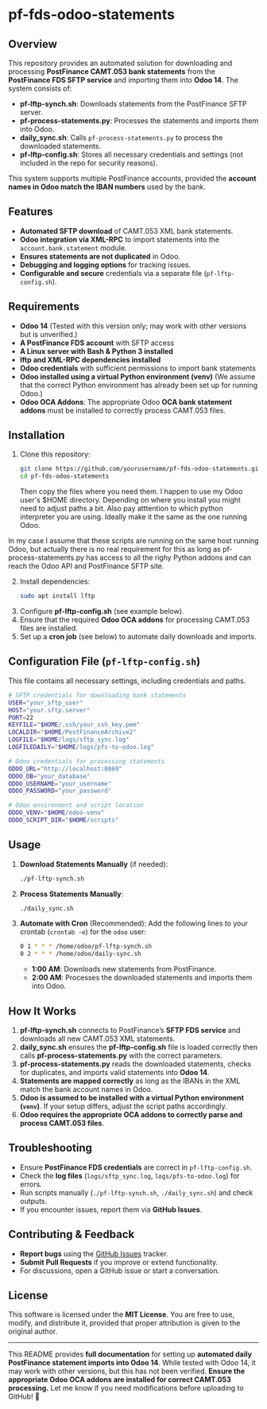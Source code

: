 # pf-fds-odoo-statements

## Overview

This repository provides an automated solution for downloading and processing **PostFinance CAMT.053 bank statements** from the **PostFinance FDS SFTP service** and importing them into **Odoo 14**. The system consists of:

- **pf-lftp-synch.sh**: Downloads statements from the PostFinance SFTP server.
- **pf-process-statements.py**: Processes the statements and imports them into Odoo.
- **daily_sync.sh**: Calls `pf-process-statements.py` to process the downloaded statements.
- **pf-lftp-config.sh**: Stores all necessary credentials and settings (not included in the repo for security reasons).

This system supports multiple PostFinance accounts, provided the **account names in Odoo match the IBAN numbers** used by the bank.

## Features

- **Automated SFTP download** of CAMT.053 XML bank statements.
- **Odoo integration via XML-RPC** to import statements into the `account.bank.statement` module.
- **Ensures statements are not duplicated** in Odoo.
- **Debugging and logging options** for tracking issues.
- **Configurable and secure** credentials via a separate file (`pf-lftp-config.sh`).

## Requirements

- **Odoo 14** (Tested with this version only; may work with other versions but is unverified.)
- **A PostFinance FDS account** with SFTP access
- **A Linux server with Bash & Python 3 installed**
- **lftp and XML-RPC dependencies installed**
- **Odoo credentials** with sufficient permissions to import bank statements
- **Odoo installed using a virtual Python environment (venv)** (We assume that the correct Python environment has already been set up for running Odoo.)
- **Odoo OCA Addons**: The appropriate Odoo **OCA bank statement addons** must be installed to correctly process CAMT.053 files.

## Installation

1. Clone this repository:
   ```sh
   git clone https://github.com/yourusername/pf-fds-odoo-statements.git
   cd pf-fds-odoo-statements
   ```
   Then copy the files where you need them. I happen to use my Odoo user's $HOME directory.  Depending on where you install you might need to adjust paths a bit.  Also pay atttention to which python interpreter you are using.  Ideally make it the same as the one running Odoo.  

In my case I assume that these scripts are running on the same host running Odoo, but actually there is no real requirement for this as long as  pf-process-statements.py has access to all the righy Python addons and can reach the Odoo API and PostFinance SFTP site.

2. Install dependencies:
   ```sh
   sudo apt install lftp
   ```
3. Configure **pf-lftp-config.sh** (see example below).
4. Ensure that the required **Odoo OCA addons** for processing CAMT.053 files are installed.
5. Set up a **cron job** (see below) to automate daily downloads and imports.

## Configuration File (`pf-lftp-config.sh`)

This file contains all necessary settings, including credentials and paths.

```sh
# SFTP credentials for downloading bank statements
USER="your_sftp_user"
HOST="your.sftp.server"
PORT=22
KEYFILE="$HOME/.ssh/your_ssh_key.pem"
LOCALDIR="$HOME/PostFinanceArchive2"
LOGFILE="$HOME/logs/sftp_sync.log"
LOGFILEDAILY="$HOME/logs/pfs-to-odoo.log"

# Odoo credentials for processing statements
ODOO_URL="http://localhost:8069"
ODOO_DB="your_database"
ODOO_USERNAME="your_username"
ODOO_PASSWORD="your_password"

# Odoo environment and script location
ODOO_VENV="$HOME/odoo-venv"
ODOO_SCRIPT_DIR="$HOME/scripts"
```

## Usage

1. **Download Statements Manually** (if needed):
   ```sh
   ./pf-lftp-synch.sh
   ```
2. **Process Statements Manually**:
   ```sh
   ./daily_sync.sh
   ```
3. **Automate with Cron** (Recommended):
   Add the following lines to your crontab (`crontab -e`) for the `odoo` user:
   ```sh
   0 1 * * * /home/odoo/pf-lftp-synch.sh
   0 2 * * * /home/odoo/daily-sync.sh
   ```
   - **1:00 AM**: Downloads new statements from PostFinance.
   - **2:00 AM**: Processes the downloaded statements and imports them into Odoo.

## How It Works

1. **pf-lftp-synch.sh** connects to PostFinance’s **SFTP FDS service** and downloads all new CAMT.053 XML statements.
2. **daily_sync.sh** ensures the **pf-lftp-config.sh** file is loaded correctly then calls **pf-process-statements.py** with the correct parameters.
3. **pf-process-statements.py** reads the downloaded statements, checks for duplicates, and imports valid statements into **Odoo 14**.
4. **Statements are mapped correctly** as long as the IBANs in the XML match the bank account names in Odoo.
5. **Odoo is assumed to be installed with a virtual Python environment (`venv`)**. If your setup differs, adjust the script paths accordingly.
6. **Odoo requires the appropriate OCA addons to correctly parse and process CAMT.053 files**.

## Troubleshooting

- Ensure **PostFinance FDS credentials** are correct in `pf-lftp-config.sh`.
- Check the **log files** (`logs/sftp_sync.log`, `logs/pfs-to-odoo.log`) for errors.
- Run scripts manually (`./pf-lftp-synch.sh`, `./daily_sync.sh`) and check outputs.
- If you encounter issues, report them via **GitHub Issues**.

## Contributing & Feedback

- **Report bugs** using the [GitHub Issues](https://github.com/entuura/pf-fds-odoo-statements/issues) tracker.
- **Submit Pull Requests** if you improve or extend functionality.
- For discussions, open a GitHub issue or start a conversation.

## License

This software is licensed under the **MIT License**. You are free to use, modify, and distribute it, provided that proper attribution is given to the original author.

---

This README provides **full documentation** for setting up **automated daily PostFinance statement imports into Odoo 14**. While tested with Odoo 14, it may work with other versions, but this has not been verified. **Ensure the appropriate Odoo OCA addons are installed for correct CAMT.053 processing.** Let me know if you need modifications before uploading to GitHub! 🚀


